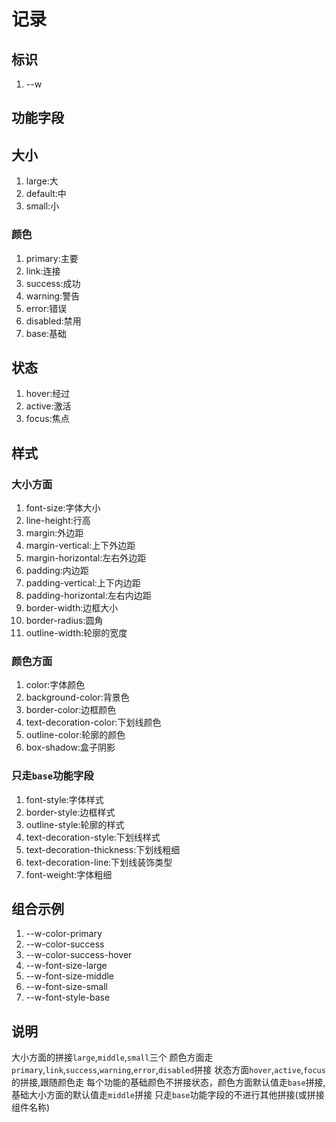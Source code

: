 # 记录

## 标识

1. --w

## 功能字段

## 大小

1. large:大
2. default:中
3. small:小

### 颜色

1. primary:主要
2. link:连接
3. success:成功
4. warning:警告
5. error:错误
6. disabled:禁用
7. base:基础

## 状态

1. hover:经过
2. active:激活
3. focus:焦点

## 样式

### 大小方面

1. font-size:字体大小
2. line-height:行高
3. margin:外边距
4. margin-vertical:上下外边距
5. margin-horizontal:左右外边距
6. padding:内边距
7. padding-vertical:上下内边距
8. padding-horizontal:左右内边距
9. border-width:边框大小
10. border-radius:圆角
11. outline-width:轮廓的宽度

### 颜色方面

1. color:字体颜色
2. background-color:背景色
3. border-color:边框颜色
4. text-decoration-color:下划线颜色
5. outline-color:轮廓的颜色
6. box-shadow:盒子阴影

### 只走`base`功能字段

1. font-style:字体样式
2. border-style:边框样式
3. outline-style:轮廓的样式
4. text-decoration-style:下划线样式
5. text-decoration-thickness:下划线粗细
6. text-decoration-line:下划线装饰类型
7. font-weight:字体粗细

## 组合示例

1. --w-color-primary
2. --w-color-success
3. --w-color-success-hover
4. --w-font-size-large
5. --w-font-size-middle
6. --w-font-size-small
7. --w-font-style-base

## 说明

大小方面的拼接`large`,`middle`,`small`三个
颜色方面走`primary`,`link`,`success`,`warning`,`error`,`disabled`拼接
状态方面`hover`,`active`,`focus`的拼接,跟随颜色走
每个功能的基础颜色不拼接状态，颜色方面默认值走`base`拼接,基础大小方面的默认值走`middle`拼接
只走`base`功能字段的不进行其他拼接(或拼接组件名称)
